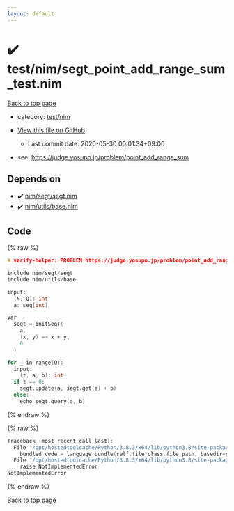 ```yaml
---
layout: default
---
```


<!-- mathjax config similar to math.stackexchange -->
<script type="text/javascript" async
  src="https://cdnjs.cloudflare.com/ajax/libs/mathjax/2.7.5/MathJax.js?config=TeX-MML-AM_CHTML">
</script>
<script type="text/x-mathjax-config">
  MathJax.Hub.Config({
    TeX: { equationNumbers: { autoNumber: "AMS" }},
    tex2jax: {
      inlineMath: [ ['$','$'] ],
      processEscapes: true
    },
    "HTML-CSS": { matchFontHeight: false },
    displayAlign: "left",
    displayIndent: "2em"
  });
</script>

<script type="text/javascript" src="https://cdnjs.cloudflare.com/ajax/libs/jquery/3.4.1/jquery.min.js"></script>
<script src="https://cdn.jsdelivr.net/npm/jquery-balloon-js@1.1.2/jquery.balloon.min.js" integrity="sha256-ZEYs9VrgAeNuPvs15E39OsyOJaIkXEEt10fzxJ20+2I=" crossorigin="anonymous"></script>
<script type="text/javascript" src="../../../assets/js/copy-button.js"></script>
<link rel="stylesheet" href="../../../assets/css/copy-button.css" />


# :heavy_check_mark: test/nim/segt_point_add_range_sum_test.nim

<a href="../../../index.html">Back to top page</a>

* category: <a href="../../../index.html#b0410b68ca655a4ccae07472b9036d44">test/nim</a>
* <a href="{{ site.github.repository_url }}/blob/master/test/nim/segt_point_add_range_sum_test.nim">View this file on GitHub</a>
    - Last commit date: 2020-05-30 00:01:34+09:00


* see: <a href="https://judge.yosupo.jp/problem/point_add_range_sum">https://judge.yosupo.jp/problem/point_add_range_sum</a>


## Depends on

* :heavy_check_mark: <a href="../../../library/nim/segt/segt.nim.html">nim/segt/segt.nim</a>
* :heavy_check_mark: <a href="../../../library/nim/utils/base.nim.html">nim/utils/base.nim</a>


## Code

<a id="unbundled"></a>
{% raw %}
```cpp
# verify-helper: PROBLEM https://judge.yosupo.jp/problem/point_add_range_sum

include nim/segt/segt
include nim/utils/base

input:
  (N, Q): int
  a: seq[int]

var
  segt = initSegT(
    a,
    (x, y) => x + y,
    0
  )

for _ in range(Q):
  input:
    (t, a, b): int
  if t == 0:
    segt.update(a, segt.get(a) + b)
  else:
    echo segt.query(a, b)

```
{% endraw %}

<a id="bundled"></a>
{% raw %}
```cpp
Traceback (most recent call last):
  File "/opt/hostedtoolcache/Python/3.8.3/x64/lib/python3.8/site-packages/online_judge_verify_helper-4.10.2-py3.8.egg/onlinejudge_verify/docs.py", line 349, in write_contents
    bundled_code = language.bundle(self.file_class.file_path, basedir=pathlib.Path.cwd())
  File "/opt/hostedtoolcache/Python/3.8.3/x64/lib/python3.8/site-packages/online_judge_verify_helper-4.10.2-py3.8.egg/onlinejudge_verify/languages/nim.py", line 86, in bundle
    raise NotImplementedError
NotImplementedError

```
{% endraw %}

<a href="../../../index.html">Back to top page</a>

